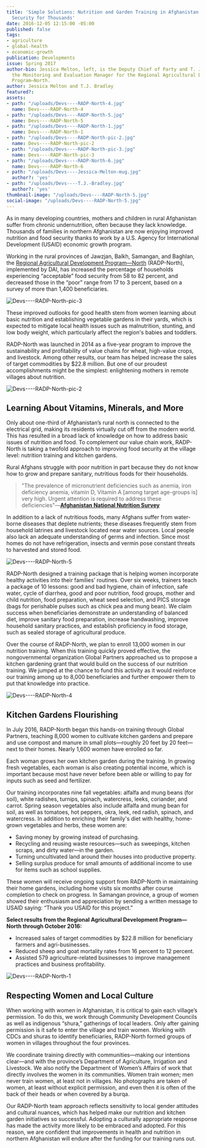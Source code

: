```yaml
---
title: 'Simple Solutions: Nutrition and Garden Training in Afghanistan Improves Food
  Security for Thousands'
date: 2016-12-05 12:15:00 -05:00
published: false
tags:
- agriculture
- global-health
- economic-growth
publication: Developments
issue: Spring 2017
author-bio: Jessica Melton, left, is the Deputy Chief of Party and T. J. Bradley is
  the Monitoring and Evaluation Manager for the Regional Agricultural Development
  Program—North.
author: Jessica Melton and T.J. Bradley
featured?: 
assets:
- path: "/uploads/Devs----RADP-North-4.jpg"
  name: Devs----RADP-North-4
- path: "/uploads/Devs----RADP-North-5.jpg"
  name: Devs----RADP-North-5
- path: "/uploads/Devs----RADP-North-1.jpg"
  name: Devs----RADP-North-1
- path: "/uploads/Devs----RADP-North-pic-2.jpg"
  name: Devs----RADP-North-pic-2
- path: "/uploads/Devs----RADP-North-pic-3.jpg"
  name: Devs----RADP-North-pic-3
- path: "/uploads/Devs----RADP-North-6.jpg"
  name: Devs----RADP-North-6
- path: "/uploads/Devs----Jessica-Melton-mug.jpg"
  author?: 'yes'
- path: "/uploads/Devs----T.J.-Bradley.jpg"
  author?: 'yes'
thumbnail-image: "/uploads/Devs----RADP-North-5.jpg"
social-image: "/uploads/Devs----RADP-North-5.jpg"
---
```


As in many developing countries, mothers and children in rural Afghanistan suffer from chronic undernutrition, often because they lack knowledge. Thousands of families in northern Afghanistan are now enjoying improved nutrition and food security thanks to work by a U.S. Agency for International Development (USAID) economic growth program.




Working in the rural provinces of Jawzjan, Balkh, Samangan, and Baghlan, the [Regional Agricultural Development Program—North](http://dai.com/our-work/projects/afghanistan-regional-agricultural-development-program-radp%E2%80%93north) (RADP-North), implemented by DAI, has increased the percentage of households experiencing “acceptable” food security from 58 to 82 percent, and decreased those in the “poor” range from 17 to 3 percent, based on a survey of more than 1,400 beneficiaries.

![Devs----RADP-North-pic-3](/uploads/Devs----RADP-North-pic-3.jpg) 

These improved outlooks for good health stem from women learning about basic nutrition and establishing vegetable gardens in their yards, which is expected to mitigate local health issues such as malnutrition, stunting, and low body weight, which particularly affect the region's babies and toddlers.
 
RADP-North was launched in 2014 as a five-year program to improve the sustainability and profitability of value chains for wheat, high-value crops, and livestock. Among other results, our team has helped increase the sales of target commodities by $22.8 million. But one of our proudest accomplishments might be the simplest: enlightening mothers in remote villages about nutrition.

![Devs----RADP-North-pic-2](/uploads/Devs----RADP-North-pic-2.jpg) 

## Learning About Vitamins, Minerals, and More 

Only about one-third of Afghanistan’s rural north is connected to the electrical grid, making its residents virtually cut off from the modern world. This has resulted in a broad lack of knowledge on how to address basic issues of nutrition and food. To complement our value chain work, RADP-North is taking a twofold approach to improving food security at the village level: nutrition training and kitchen gardens.

Rural Afghans struggle with poor nutrition in part because they do not know how to grow and prepare sanitary, nutritious foods for their households.

> "The prevalence of micronutrient deficiencies such as anemia, iron deficiency anemia, vitamin D, Vitamin A [among target age-groups is] very high. Urgent attention is required to address these deficiencies"—**[Afghanistan National Nutrition Survey](http://reliefweb.int/report/afghanistan/national-nutrition-survey-afghanistan-2013)**

In addition to a lack of nutritious foods, many Afghans suffer from water-borne diseases that deplete nutrients; these diseases frequently stem from household latrines and livestock located near water sources. Local people also lack an adequate understanding of germs and infection. Since most homes do not have refrigeration, insects and vermin pose constant threats to harvested and stored food.

![Devs----RADP-North-5](/uploads/Devs----RADP-North-5.jpg) 

RADP-North designed a training package that is helping women incorporate healthy activities into their families’ routines. Over six weeks, trainers teach a package of 10 lessons: good and bad hygiene, chain of infection, safe water, cycle of diarrhea, good and poor nutrition, food groups, mother and child nutrition, food preparation, wheat seed selection, and PICS storage (bags for perishable pulses such as chick pea and mung bean). We claim success when beneficiaries demonstrate an understanding of balanced diet, improve sanitary food preparation, increase handwashing, improve household sanitary practices, and establish proficiency in food storage, such as sealed storage of agricultural produce.

Over the course of RADP-North, we plan to enroll 13,000 women in our nutrition training. When this training quickly proved effective, the nongovernmental organization Global Partners approached us to propose a kitchen gardening grant that would build on the success of our nutrition training. We jumped at the chance to fund this activity as it would reinforce our training among up to 8,000 beneficiaries and further empower them to put that knowledge into practice.

![Devs----RADP-North-4](/uploads/Devs----RADP-North-4.jpg) 

## Kitchen Gardens Flourishing

In July 2016, RADP-North began this hands-on training through Global Partners, teaching 8,000 women to cultivate kitchen gardens and prepare and use compost and manure in small plots—roughly 20 feet by 20 feet—next to their homes. Nearly 1,600 women have enrolled so far.

Each woman grows her own kitchen garden during the training. In growing fresh vegetables, each woman is also creating potential income, which is important because most have never before been able or willing to pay for inputs such as seed and fertilizer.

Our training incorporates nine fall vegetables: alfalfa and mung beans (for soil), white radishes, turnips, spinach, watercress, leeks, coriander, and carrot. Spring season vegetables also include alfalfa and mung bean for soil, as well as tomatoes, hot peppers, okra, leek, red radish, spinach, and watercress. In addition to enriching their family's diet with healthy, home-grown vegetables and herbs, these women are:

* Saving money by growing instead of purchasing.
* Recycling and reusing waste resources—such as sweepings, kitchen scraps, and dirty water—in the garden.
* Turning uncultivated land around their houses into productive property.
* Selling surplus produce for small amounts of additional income to use for items such as school supplies.

These women will receive ongoing support from RADP-North in maintaining their home gardens, including home visits six months after course completion to check on progress. In Samangan province, a group of women showed their enthusiasm and appreciation by sending a written message to USAID saying: “Thank you USAID for this project.”

<aside><p><strong>Select results from the Regional Agricultural Development Program—North through October 2016:</strong></p>
<ul>
<li>Increased sales of target commodities by $22.8 million for beneficiary farmers and agri-businesses.</li>
<li>Reduced sheep and goat mortality rates from 16 percent to 12 percent.</li>
<li>Assisted 579 agriculture-related businesses to improve management practices and business profitability.</li>
</ul>
</aside>

![Devs----RADP-North-1](/uploads/Devs----RADP-North-1.jpg) 

## Respecting Women and Local Culture

When working with women in Afghanistan, it is critical to gain each village’s permission. To do this, we work through Community Development Councils as well as indigenous “shura,” gatherings of local leaders. Only after gaining permission is it safe to enter the village and train women. Working with CDCs and shuras to identify beneficiaries, RADP-North formed groups of women in villages throughout the four provinces.

We coordinate training directly with communities—making our intentions clear—and with the province’s Department of Agriculture, Irrigation and Livestock. We also notify the Department of Women’s Affairs of work that directly involves the women in its communities. Women train women; men never train women, at least not in villages. No photographs are taken of women, at least without explicit permission, and even then it is often of the back of their heads or when covered by a burqa.

Our RADP-North team approach reflects sensitivity to local gender attitudes and cultural nuances, which has helped make our nutrition and kitchen garden initiatives so successful. Adopting a culturally appropriate response has made the activity more likely to be embraced and adopted. For this reason, we are confident that improvements in health and nutrition in northern Afghanistan will endure after the funding for our training runs out.
